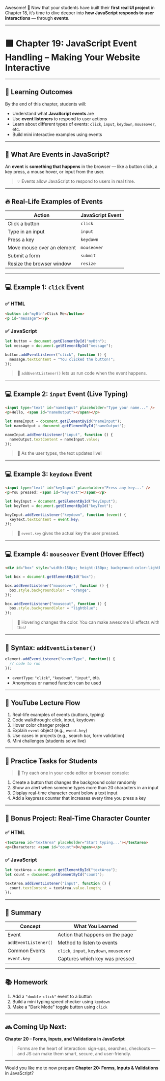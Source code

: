 Awesome! 🎉 Now that your students have built their **first real UI project** in Chapter 18, it’s time to dive deeper into **how JavaScript responds to user interactions** — through **events**.

---

# 🟩 Chapter 19: JavaScript Event Handling – Making Your Website Interactive

---

## 🎯 Learning Outcomes

By the end of this chapter, students will:

* Understand what **JavaScript events** are
* Use **event listeners** to respond to user actions
* Learn about different types of events: `click`, `input`, `keydown`, `mouseover`, etc.
* Build mini interactive examples using events

---

## 🧠 What Are Events in JavaScript?

An **event** is **something that happens** in the browser — like a button click, a key press, a mouse hover, or input from the user.

> 💡 Events allow JavaScript to respond to users in real time.

---

## 🔥 Real-Life Examples of Events

| Action                     | JavaScript Event |
| -------------------------- | ---------------- |
| Click a button             | `click`          |
| Type in an input           | `input`          |
| Press a key                | `keydown`        |
| Move mouse over an element | `mouseover`      |
| Submit a form              | `submit`         |
| Resize the browser window  | `resize`         |

---

## 💻 Example 1: `click` Event

### ✅ HTML

```html
<button id="myBtn">Click Me</button>
<p id="message"></p>
```

### ✅ JavaScript

```js
let button = document.getElementById("myBtn");
let message = document.getElementById("message");

button.addEventListener("click", function () {
  message.textContent = "You clicked the button!";
});
```

> 🧠 `addEventListener()` lets us run code when the event happens.

---

## 💻 Example 2: `input` Event (Live Typing)

```html
<input type="text" id="nameInput" placeholder="Type your name..." />
<p>Hello, <span id="nameOutput"></span></p>
```

```js
let nameInput = document.getElementById("nameInput");
let nameOutput = document.getElementById("nameOutput");

nameInput.addEventListener("input", function () {
  nameOutput.textContent = nameInput.value;
});
```

> 💬 As the user types, the text updates live!

---

## 💻 Example 3: `keydown` Event

```html
<input type="text" id="keyInput" placeholder="Press any key..." />
<p>You pressed: <span id="keyText"></span></p>
```

```js
let keyInput = document.getElementById("keyInput");
let keyText = document.getElementById("keyText");

keyInput.addEventListener("keydown", function (event) {
  keyText.textContent = event.key;
});
```

> 🔐 `event.key` gives the actual key the user pressed.

---

## 💻 Example 4: `mouseover` Event (Hover Effect)

```html
<div id="box" style="width:150px; height:150px; background-color:lightblue;"></div>
```

```js
let box = document.getElementById("box");

box.addEventListener("mouseover", function () {
  box.style.backgroundColor = "orange";
});

box.addEventListener("mouseout", function () {
  box.style.backgroundColor = "lightblue";
});
```

> 🎨 Hovering changes the color. You can make awesome UI effects with this!

---

## 💬 Syntax: `addEventListener()`

```js
element.addEventListener("eventType", function() {
  // code to run
});
```

* `eventType`: `"click"`, `"keydown"`, `"input"`, etc.
* Anonymous or named function can be used

---

## 🎥 YouTube Lecture Flow

1. Real-life examples of events (buttons, typing)
2. Code walkthrough: click, input, keydown
3. Hover color changer project
4. Explain `event` object (e.g., `event.key`)
5. Use cases in projects (e.g., search bar, form validation)
6. Mini challenges (students solve live)

---

## 🧪 Practice Tasks for Students

> 📝 Try each one in your code editor or browser console:

1. Create a button that changes the background color randomly
2. Show an alert when someone types more than 20 characters in an input
3. Display real-time character count below a text input
4. Add a keypress counter that increases every time you press a key

---

## 🧱 Bonus Project: Real-Time Character Counter

### ✅ HTML

```html
<textarea id="textArea" placeholder="Start typing..."></textarea>
<p>Characters: <span id="count">0</span></p>
```

### ✅ JavaScript

```js
let textArea = document.getElementById("textArea");
let count = document.getElementById("count");

textArea.addEventListener("input", function () {
  count.textContent = textArea.value.length;
});
```

---

## 🧠 Summary

| Concept              | What You Learned                         |
| -------------------- | ---------------------------------------- |
| Event                | Action that happens on the page          |
| `addEventListener()` | Method to listen to events               |
| Common Events        | `click`, `input`, `keydown`, `mouseover` |
| `event.key`          | Captures which key was pressed           |

---

## 📚 Homework

1. Add a `"double-click"` event to a button
2. Build a mini typing speed checker using `keydown`
3. Make a "Dark Mode" toggle button using `click`

---

## 🔜 Coming Up Next:

**Chapter 20 – Forms, Inputs, and Validations in JavaScript**

> Forms are the heart of interaction: sign-ups, searches, checkouts — and JS can make them smart, secure, and user-friendly.

---

Would you like me to now prepare **Chapter 20: Forms, Inputs & Validations** in JavaScript?
